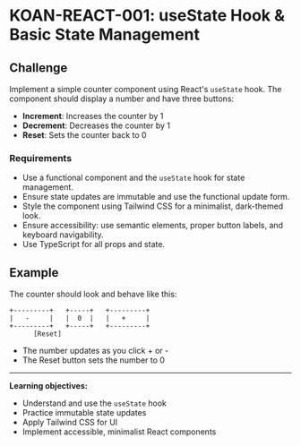 # KOAN-REACT-001: useState Hook & Basic State Management

## Challenge

Implement a simple counter component using React's `useState` hook. The component should display a number and have three buttons:

- **Increment**: Increases the counter by 1
- **Decrement**: Decreases the counter by 1
- **Reset**: Sets the counter back to 0

### Requirements

- Use a functional component and the `useState` hook for state management.
- Ensure state updates are immutable and use the functional update form.
- Style the component using Tailwind CSS for a minimalist, dark-themed look.
- Ensure accessibility: use semantic elements, proper button labels, and keyboard navigability.
- Use TypeScript for all props and state.

## Example

The counter should look and behave like this:

```
+---------+   +-----+   +---------+
|   -     |   |  0  |   |   +     |
+---------+   +-----+   +---------+
      [Reset]
```

- The number updates as you click + or -
- The Reset button sets the number to 0

---

**Learning objectives:**

- Understand and use the `useState` hook
- Practice immutable state updates
- Apply Tailwind CSS for UI
- Implement accessible, minimalist React components

